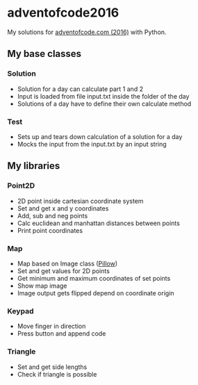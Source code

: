 # adventofcode2016
My solutions for [adventofcode.com (2016)](http://adventofcode.com/2016) with Python.

## My base classes
### Solution
- Solution for a day can calculate part 1 and 2
- Input is loaded from file input.txt inside the folder of the day
- Solutions of a day have to define their own calculate method

### Test
- Sets up and tears down calculation of a solution for a day
- Mocks the input from the input.txt by an input string

## My libraries
### Point2D
- 2D point inside cartesian coordinate system
- Set and get x and y coordinates
- Add, sub and neg points
- Calc euclidean and manhattan distances between points
- Print point coordinates

### Map
- Map based on Image class ([Pillow](http://python-pillow.org))
- Set and get values for 2D points
- Get minimum and maximum coordinates of set points
- Show map image
- Image output gets flipped depend on coordinate origin

### Keypad
- Move finger in direction
- Press button and append code

### Triangle
- Set and get side lengths
- Check if triangle is possible
